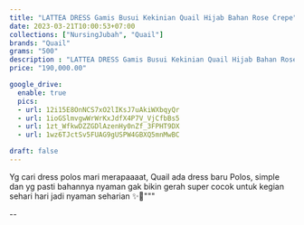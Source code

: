 ```yaml
---
title: "LATTEA DRESS Gamis Busui Kekinian Quail Hijab Bahan Rose Crepe"
date: 2023-03-21T10:00:53+07:00
collections: ["NursingJubah", "Quail"]
brands: "Quail"
grams: "500"
description : "LATTEA DRESS Gamis Busui Kekinian Quail Hijab Bahan Rose Crepe"
price: "190,000.00"

google_drive:
  enable: true
  pics:
  - url: 12i15E8OnNCS7xO2lIKsJ7uAkiWXbqyQr
  - url: 1ioGSlmvgwWrWrKxJdfX4P7V_VjCfbBs5
  - url: 1zt_WfkwDZZGDlAzenHy0nZf_3FPHT9DX
  - url: 1wz6TJctSv5FUAG9gUSPW4GBXQ5mnMwBC

draft: false
---
```


Yg cari dress polos mari merapaaaat, Quail ada dress baru Polos, simple dan yg pasti bahannya nyaman gak bikin gerah
super cocok untuk kegian sehari hari jadi nyaman seharian ✨🌸"""

--    
  
